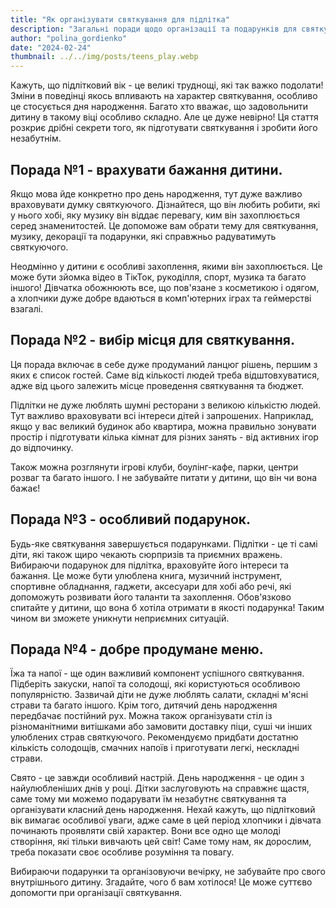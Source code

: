 ```yaml
---
title: "Як організувати святкування для підлітка"
description: "Загальні поради щодо організації та подарунків для святкування дня народження підлітка."
author: "polina_gordienko"
date: "2024-02-24"
thumbnail: ../../img/posts/teens_play.webp
---
```


Кажуть, що підлітковий вік - це великі труднощі, які так важко подолати! Зміни в поведінці якось впливають на характер святкування, особливо це стосується дня народження. Багато хто вважає, що задовольнити дитину в такому віці особливо складно. Але це дуже невірно! Ця стаття розкриє дрібні секрети того, як підготувати святкування і зробити його незабутнім.

## Порада №1 - врахувати бажання дитини.

Якщо мова йде конкретно про день народження, тут дуже важливо враховувати думку святкуючого. Дізнайтеся, що він любить робити, які у нього хобі, яку музику він віддає перевагу, ким він захоплюється серед знаменитостей. Це допоможе вам обрати тему для святкування, музику, декорації та подарунки, які справжньо радуватимуть святкуючого.

Неодмінно у дитини є особливі захоплення, якими він захоплюється. Це може бути зйомка відео в ТікТок, рукоділля, спорт, музика та багато іншого! Дівчатка обожнюють все, що пов'язане з косметикою і одягом, а хлопчики дуже добре вдаються в комп'ютерних іграх та геймерстві взагалі.

## Порада №2 - вибір місця для святкування.

Ця порада включає в себе дуже продуманий ланцюг рішень, першим з яких є список гостей. Саме від кількості людей треба відштовхуватися, адже від цього залежить місце проведення святкування та бюджет.

Підлітки не дуже люблять шумні ресторани з великою кількістю людей. Тут важливо враховувати всі інтереси дітей і запрошених. Наприклад, якщо у вас великий будинок або квартира, можна правильно зонувати простір і підготувати кілька кімнат для різних занять - від активних ігор до відпочинку.

Також можна розглянути ігрові клуби, боулінг-кафе, парки, центри розваг та багато іншого. І не забувайте питати у дитини, що він чи вона бажає!

## Порада №3 - особливий подарунок.

Будь-яке святкування завершується подарунками. Підлітки - це ті самі діти, які також щиро чекають сюрпризів та приємних вражень. Вибираючи подарунок для підлітка, враховуйте його інтереси та бажання. Це може бути улюблена книга, музичний інструмент, спортивне обладнання, гаджети, аксесуари для хобі або речі, які допоможуть розвивати його таланти та захоплення. Обов'язково спитайте у дитини, що вона б хотіла отримати в якості подарунка! Таким чином ви зможете уникнути неприємних ситуацій.

## Порада №4 - добре продумане меню.

Їжа та напої - ще один важливий компонент успішного святкування. Підберіть закуски, напої та солодощі, які користуються особливою популярністю. Зазвичай діти не дуже люблять салати, складні м'ясні страви та багато іншого. Крім того, дитячий день народження передбачає постійний рух. Можна також організувати стіл із різноманітними витішками або замовити доставку піци, суші чи інших улюблених страв святкуючого. Рекомендуємо придбати достатню кількість солодощів, смачних напоїв і приготувати легкі, нескладні страви.

Свято - це завжди особливий настрій. День народження - це один з найулюбленіших днів у році. Дітки заслуговують на справжнє щастя, саме тому ми можемо подарувати їм незабутнє святкування та організувати класний день народження. Нехай кажуть, що підлітковий вік вимагає особливої уваги, адже саме в цей період хлопчики і дівчата починають проявляти свій характер. Вони все одно ще молоді створіння, які тільки вивчають цей світ! Саме тому нам, як дорослим, треба показати своє особливе розуміння та повагу.

Вибираючи подарунки та організовуючи вечірку, не забувайте про свого внутрішнього дитину. Згадайте, чого б вам хотілося! Це може суттєво допомогти при організації святкування.

